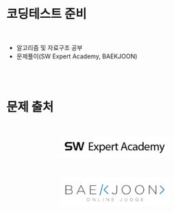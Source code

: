 # 코딩테스트 준비
<br/>

* 알고리즘 및 자료구조 공부
* 문제풀이(SW Expert Academy, BAEKJOON)

<br/><br/>

# 문제 출처
<br/>

[<p align="center"><img src=./img/swea.png width=50% title="SW Expert Academy"></p>](https://swexpertacademy.com/)
<br/>

[<p align="center"><img src=./img/baekjoon.png width=50% title="BAEKJOON"></p>](https://www.acmicpc.net/)